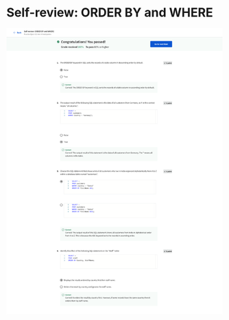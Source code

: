 # Self-review: ORDER BY and WHERE

![screencapture-coursera-org-learn-intro-to-databases-back-end-development-quiz-7wmqV-self-review-order-by-and-where-attempt-2023-01-22-00_00_00.png](Self-review%20ORDER%20BY%20and%20WHERE%2023ca7a2029e94c44843769d6eae0f7b6/screencapture-coursera-org-learn-intro-to-databases-back-end-development-quiz-7wmqV-self-review-order-by-and-where-attempt-2023-01-22-00_00_00.png)